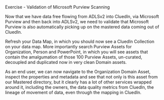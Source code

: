 Exercise - Validation of Microsoft Purview Scanning

Now that we have data free flowing from ADLSv2 into CluedIn, via Microsoft Purview and then back into ADLSv2, we need to validate that Microsoft Purview is also automatically picking up on the mastered data coming out of CluedIn. 

Refresh your Data Map, in which you should now see a CluedIn Collection on your data map. More importantly search Purview Assets for Organization, Person and PowerPoint, in which you will see assets that contain the amalgumation of those 100 Purview Assets, un-curated, decoupled and duplicated now in very clean Domain assets. 

As an end user, we can now navigate to the Organization Domain Asset, inspect the properties and metadata and see that not only is this asset from our Mastered directory, but it clearly has a lot of other services wrapped around it, including the owners, the data quality metrics from CluedIn, the lineage of movement of data, even through the mapping in CluedIn. 
